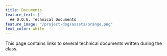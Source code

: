 ```yaml
---
title: Documents
feature_text: |
  ## D.O.G. Technical Documents
feature_image: "/project-dog/assets/orange.png"
text_color: white
---
```


This page contains links to several technical documents written during the class.